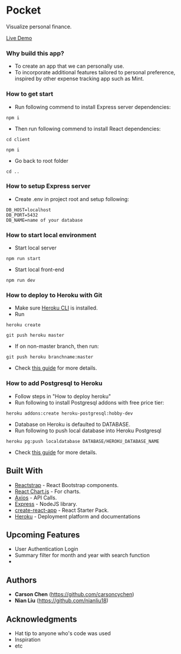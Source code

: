 # Pocket

Visualize personal finance.

[Live Demo](https://pocket-windcloud.herokuapp.com/)

### Why build this app?
* To create an app that we can personally use.
* To incorporate additional features tailored to personal preference, inspired by other expense tracking app such as Mint.

### How to get start
* Run following commend to install Express server dependencies:
```
npm i
```
* Then run following commend to install React dependencies:
```
cd client 
```
```
npm i
```
* Go back to root folder
```
cd ..
```

### How to setup Express server
* Create .env in project root and setup following:
```
DB_HOST=localhost
DB_PORT=5432
DB_NAME=name of your database
```

### How to start local environment
* Start local server
```
npm run start
```
* Start local front-end
```
npm run dev
```

### How to deploy to Heroku with Git
* Make sure [Heroku CLI](https://devcenter.heroku.com/articles/heroku-cli) is installed. 
* Run
```
heroku create
```
```
git push heroku master
```
* If on non-master branch, then run:
```
git push heroku branchname:master
```
* Check [this guide](https://devcenter.heroku.com/articles/git) for more details.

### How to add Postgresql to Heroku
* Follow steps in "How to deploy heroku"
* Run following to install Postgresql addons with free price tier:
```
heroku addons:create heroku-postgresql:hobby-dev
```
* Database on Heroku is defaulted to DATABASE.
* Run following to push local database into Heroku Postgresql
```
heroku pg:push localdatabase DATABASE/HEROKU_DATABASE_NAME
```
* Check [this guide](https://devcenter.heroku.com/articles/heroku-postgresql#local-setup) for more details.

## Built With

* [Reactstrap](https://reactstrap.github.io/) - React Bootstrap components.
* [React Chart.js](https://github.com/reactjs/react-chartjs) - For charts.
* [Axios](https://www.npmjs.com/package/axios) - API Calls.
* [Express](https://expressjs.com/) - NodeJS library.
* [create-react-app](https://github.com/facebook/create-react-app) - React Starter Pack.
* [Heroku](https://devcenter.heroku.com/) - Deployment platform and documentations

## Upcoming Features

* User Authentication Login
* Summary filter for month and year with search function
* 

## Authors

* **Carson Chen** (https://github.com/carsoncychen)
* **Nian Liu** (https://github.com/nianliu18)

## Acknowledgments

* Hat tip to anyone who's code was used
* Inspiration
* etc
